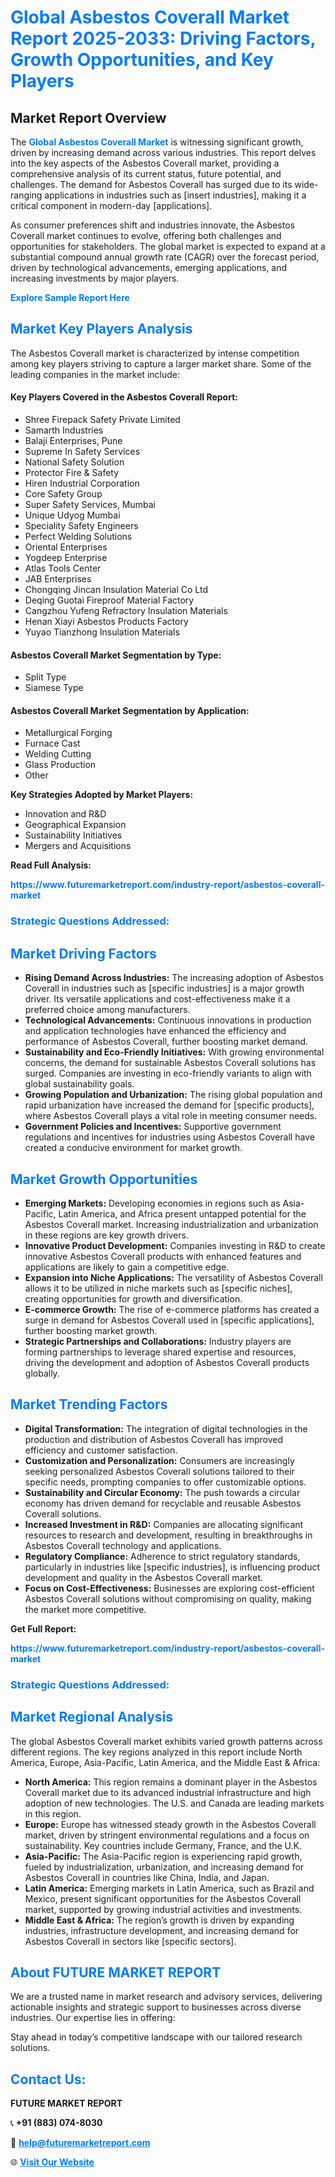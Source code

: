 <h1 style="color: #007BFF;">Global Asbestos Coverall Market Report 2025-2033: Driving Factors, Growth Opportunities, and Key Players</h1>

<section id="overview">
<h2>Market Report Overview</h2>
<p>The <a href="https://www.futuremarketreport.com/industry-report/asbestos-coverall-market" style="color: #007BFF; text-decoration: none;"><strong>Global Asbestos Coverall Market</strong></a> is witnessing significant growth, driven by increasing demand across various industries. This report delves into the key aspects of the Asbestos Coverall market, providing a comprehensive analysis of its current status, future potential, and challenges. The demand for Asbestos Coverall has surged due to its wide-ranging applications in industries such as [insert industries], making it a critical component in modern-day [applications].</p>
<p>As consumer preferences shift and industries innovate, the Asbestos Coverall market continues to evolve, offering both challenges and opportunities for stakeholders. The global market is expected to expand at a substantial compound annual growth rate (CAGR) over the forecast period, driven by technological advancements, emerging applications, and increasing investments by major players.</p>
</section>

<section id="overview">
<p><a href="https://www.futuremarketreport.com/request-sample/reportId=46473" style="color: #007BFF; text-decoration: none;"><strong>Explore Sample Report Here</strong></a></p>
</section>

<section id="key-players">
<h2 style="color: #007BFF;">Market Key Players Analysis</h2>
<p>The Asbestos Coverall market is characterized by intense competition among key players striving to capture a larger market share. Some of the leading companies in the market include:</p>
<h4>Key Players Covered in the Asbestos Coverall Report:</h4>
<ul><li>Shree Firepack Safety Private Limited</li><li>Samarth Industries</li><li>Balaji Enterprises, Pune</li><li>Supreme In Safety Services</li><li>National Safety Solution</li><li>Protector Fire &amp; Safety</li><li>Hiren Industrial Corporation</li><li>Core Safety Group</li><li>Super Safety Services, Mumbai</li><li>Unique Udyog Mumbai</li><li>Speciality Safety Engineers</li><li>Perfect Welding Solutions</li><li>Oriental Enterprises</li><li>Yogdeep Enterprise</li><li>Atlas Tools Center</li><li>JAB Enterprises</li><li>Chongqing Jincan Insulation Material Co Ltd</li><li>Deqing Guotai Fireproof Material Factory</li><li>Cangzhou Yufeng Refractory Insulation Materials</li><li>Henan Xiayi Asbestos Products Factory</li><li>Yuyao Tianzhong Insulation Materials</li></ul>
<h4>Asbestos Coverall Market Segmentation by Type:</h4>
<ul><li>Split Type</li><li>Siamese Type</li></ul>

<h4>Asbestos Coverall Market Segmentation by Application:</h4>
<ul><li>Metallurgical Forging</li><li>Furnace Cast</li><li>Welding Cutting</li><li>Glass Production</li><li>Other</li></ul>
<p><strong>Key Strategies Adopted by Market Players:</strong></p>
<ul>
<li>Innovation and R&D</li>
<li>Geographical Expansion</li>
<li>Sustainability Initiatives</li>
<li>Mergers and Acquisitions</li>
</ul>
</section>

<section>
<p><strong>Read Full Analysis: </strong></p><a href="https://www.futuremarketreport.com/industry-report/asbestos-coverall-market" style="color: #007BFF; text-decoration: none;"><strong>https://www.futuremarketreport.com/industry-report/asbestos-coverall-market</strong></a>
<h3 style="color: #007BFF;">Strategic Questions Addressed:</h3>
</section>

<section id="driving-factors">
<h2 style="color: #007BFF;">Market Driving Factors</h2>
<ul>
<li><strong>Rising Demand Across Industries:</strong> The increasing adoption of Asbestos Coverall in industries such as [specific industries] is a major growth driver. Its versatile applications and cost-effectiveness make it a preferred choice among manufacturers.</li>
<li><strong>Technological Advancements:</strong> Continuous innovations in production and application technologies have enhanced the efficiency and performance of Asbestos Coverall, further boosting market demand.</li>
<li><strong>Sustainability and Eco-Friendly Initiatives:</strong> With growing environmental concerns, the demand for sustainable Asbestos Coverall solutions has surged. Companies are investing in eco-friendly variants to align with global sustainability goals.</li>
<li><strong>Growing Population and Urbanization:</strong> The rising global population and rapid urbanization have increased the demand for [specific products], where Asbestos Coverall plays a vital role in meeting consumer needs.</li>
<li><strong>Government Policies and Incentives:</strong> Supportive government regulations and incentives for industries using Asbestos Coverall have created a conducive environment for market growth.</li>
</ul>
</section>

<section id="growth-opportunities">
<h2 style="color: #007BFF;">Market Growth Opportunities</h2>
<ul>
<li><strong>Emerging Markets:</strong> Developing economies in regions such as Asia-Pacific, Latin America, and Africa present untapped potential for the Asbestos Coverall market. Increasing industrialization and urbanization in these regions are key growth drivers.</li>
<li><strong>Innovative Product Development:</strong> Companies investing in R&D to create innovative Asbestos Coverall products with enhanced features and applications are likely to gain a competitive edge.</li>
<li><strong>Expansion into Niche Applications:</strong> The versatility of Asbestos Coverall allows it to be utilized in niche markets such as [specific niches], creating opportunities for growth and diversification.</li>
<li><strong>E-commerce Growth:</strong> The rise of e-commerce platforms has created a surge in demand for Asbestos Coverall used in [specific applications], further boosting market growth.</li>
<li><strong>Strategic Partnerships and Collaborations:</strong> Industry players are forming partnerships to leverage shared expertise and resources, driving the development and adoption of Asbestos Coverall products globally.</li>
</ul>
</section>

<section id="trending-factors">
<h2 style="color: #007BFF;">Market Trending Factors</h2>
<ul>
<li><strong>Digital Transformation:</strong> The integration of digital technologies in the production and distribution of Asbestos Coverall has improved efficiency and customer satisfaction.</li>
<li><strong>Customization and Personalization:</strong> Consumers are increasingly seeking personalized Asbestos Coverall solutions tailored to their specific needs, prompting companies to offer customizable options.</li>
<li><strong>Sustainability and Circular Economy:</strong> The push towards a circular economy has driven demand for recyclable and reusable Asbestos Coverall solutions.</li>
<li><strong>Increased Investment in R&D:</strong> Companies are allocating significant resources to research and development, resulting in breakthroughs in Asbestos Coverall technology and applications.</li>
<li><strong>Regulatory Compliance:</strong> Adherence to strict regulatory standards, particularly in industries like [specific industries], is influencing product development and quality in the Asbestos Coverall market.</li>
<li><strong>Focus on Cost-Effectiveness:</strong> Businesses are exploring cost-efficient Asbestos Coverall solutions without compromising on quality, making the market more competitive.</li>
</ul>
</section>

<section>
<p><strong>Get Full Report: </strong></p><a href="https://www.futuremarketreport.com/industry-report/asbestos-coverall-market" style="color: #007BFF; text-decoration: none;"><strong>https://www.futuremarketreport.com/industry-report/asbestos-coverall-market</strong></a>
<h3 style="color: #007BFF;">Strategic Questions Addressed:</h3>
</section>


<section id="regional-analysis">
<h2 style="color: #007BFF;">Market Regional Analysis</h2>
<p>The global Asbestos Coverall market exhibits varied growth patterns across different regions. The key regions analyzed in this report include North America, Europe, Asia-Pacific, Latin America, and the Middle East & Africa:</p>
<ul>
<li><strong>North America:</strong> This region remains a dominant player in the Asbestos Coverall market due to its advanced industrial infrastructure and high adoption of new technologies. The U.S. and Canada are leading markets in this region.</li>
<li><strong>Europe:</strong> Europe has witnessed steady growth in the Asbestos Coverall market, driven by stringent environmental regulations and a focus on sustainability. Key countries include Germany, France, and the U.K.</li>
<li><strong>Asia-Pacific:</strong> The Asia-Pacific region is experiencing rapid growth, fueled by industrialization, urbanization, and increasing demand for Asbestos Coverall in countries like China, India, and Japan.</li>
<li><strong>Latin America:</strong> Emerging markets in Latin America, such as Brazil and Mexico, present significant opportunities for the Asbestos Coverall market, supported by growing industrial activities and investments.</li>
<li><strong>Middle East & Africa:</strong> The region’s growth is driven by expanding industries, infrastructure development, and increasing demand for Asbestos Coverall in sectors like [specific sectors].</li>
</ul>
</section>

<footer>
<h2 style="color: #007BFF;">About FUTURE MARKET REPORT</h2>
<p>We are a trusted name in market research and advisory services, delivering actionable insights and strategic support to businesses across diverse industries. Our expertise lies in offering:</p>

<p>Stay ahead in today’s competitive landscape with our tailored research solutions.</p>

<h2 style="color: #007BFF;">Contact Us:</h2>
<p><strong>FUTURE MARKET REPORT</strong></p>
<p>📞 <strong>+91 (883) 074-8030</strong></p>
<p>📧 <strong><a href="mailto:help@futuremarketreport.com" style="color: #007BFF;">help@futuremarketreport.com</a></strong></p>
<p>🌐 <strong><a href="https://www.futuremarketreport.com/" style="color: #007BFF;">Visit Our Website</a></strong></p>
</footer>